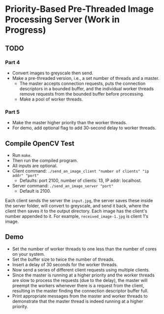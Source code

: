 # Priority-Based Pre-Threaded Image Processing Server (Work in Progress)

## TODO

### Part 4
- Convert images to greyscale then send.
- Make a pre-threaded version, i.e., a set number of threads and a master. 
  - The master accepts connection requests, puts the connection descriptors in a bounded buffer, and the individual worker threads remove requests from the bounded buffer before processing.
  - Make a pool of worker threads.

### Part 5
- Make the master higher priority than the worker threads.
- For demo, add optional flag to add 30-second delay to worker threads.

## Compile OpenCV Test
- Run `make`.
- Then run the compiled program.
- All inputs are optional.
- Client command: `./send_an_image_client "number of clients" "ip addr" "port"`
  - Defaults: port 2100, number of clients: 13, IP addr: localhost.
- Server command: `./send_an_image_server "port"`
  - Default is 2100.

Each client sends the server the `input.jpg`, the server saves these inside the server folder, will convert to greyscale, and send it back, where the client then saves it to the output directory. Each image has the client's number appended to it. For example, `received_image-1.jpg` is client 1's image.

## Demo
- Set the number of worker threads to one less than the number of cores on your system.
- Set the buffer size to twice the number of threads.
- Insert a delay of 30 seconds for the worker threads.
- Now send a series of different client requests using multiple clients.
- Since the master is running at a higher priority and the worker threads are slow to process the requests (due to the delay), the master will preempt the workers whenever there is a request from the client, resulting in the master finding the connection descriptor buffer full.
- Print appropriate messages from the master and worker threads to demonstrate that the master thread is indeed running at a higher priority.

